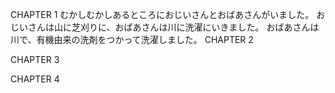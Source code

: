 CHAPTER 1
むかしむかしあるところにおじいさんとおばあさんがいました。
おじいさんは山に芝刈りに、おばあさんは川に洗濯にいきました。
おばあさんは川で、有機由来の洗剤をつかって洗濯しました。
CHAPTER 2

CHAPTER 3

CHAPTER 4
